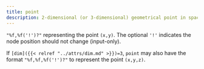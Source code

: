 ```yaml
---
title: point
description: 2-dimensional (or 3-dimensional) geometrical point in space
---
```

`"%f,%f('!')?"` representing the point `(x,y)`. The optional `'!'` indicates the
node position should not change (input-only).

If <code>[dim]({{< relref "../attrs/dim.md" >}})=3</code>, `point` may also have the format `"%f,%f,%f('!')?"`
to represent the point `(x,y,z)`.
